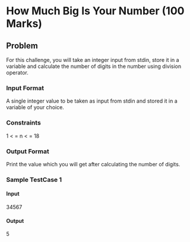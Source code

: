 # How Much Big Is Your Number (100 Marks)

## Problem
For this challenge, you will take an integer input from stdin, store it in a variable and  calculate the number of digits in the number using division operator. 

### Input Format

A single integer value to be taken as input from stdin and stored it in a variable of your choice.

### Constraints
1 < = n < = 18

### Output Format
Print the value which you will get after calculating the number of digits. 

### Sample TestCase 1
#### Input
34567
#### Output
5